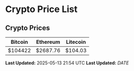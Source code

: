 # Crypto Price List

## Crypto Prices
| Bitcoin | Ethereum | Litecoin |
| ------- | -------- | -------- |
| $104422 | $2687.76 | $104.03 |
**Last Updated:** 2025-05-13 21:54 UTC
**Last Updated:** $DATE$

